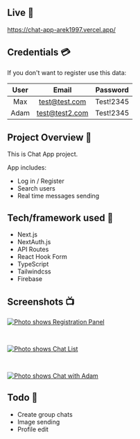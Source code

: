 ## Live 📍

https://chat-app-arek1997.vercel.app/

## Credentials 💳

If you don't want to register use this data:

| User |     Email      | Password  |
| :--: | :------------: | :-------: |
| Max  | test@test.com  | Test!2345 |
| Adam | test@test2.com | Test!2345 |

## Project Overview 🎉

This is Chat App project.

App includes:

- Log in / Register
- Search users
- Real time messages sending

## Tech/framework used 🔧

- Next.js
- NextAuth.js
- API Routes
- React Hook Form
- TypeScript
- Tailwindcss
- Firebase

## Screenshots 📺

[![Photo shows Registration Panel](https://i.ibb.co/SNYFdGD/register.png)](https://ibb.co/F6ZR0Ck)

&nbsp;

[![Photo shows Chat List](https://i.ibb.co/CnJGcgz/chat-list.png)](https://ibb.co/ZhHDj5V)

&nbsp;

[![Photo shows Chat with Adam](https://i.ibb.co/NsXF8Kg/chat.png)](https://ibb.co/KXY5MWc)

## Todo 📝

- Create group chats
- Image sending
- Profile edit
